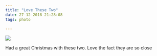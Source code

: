 ```yaml
---
title: "Love These Two"
date: 27-12-2018 21:28:08
tags: photo

---
```

![](https://gr36.com/img/2018-12-27-kids.jpeg)

Had a great Christmas with these two. Love the fact they are so close
